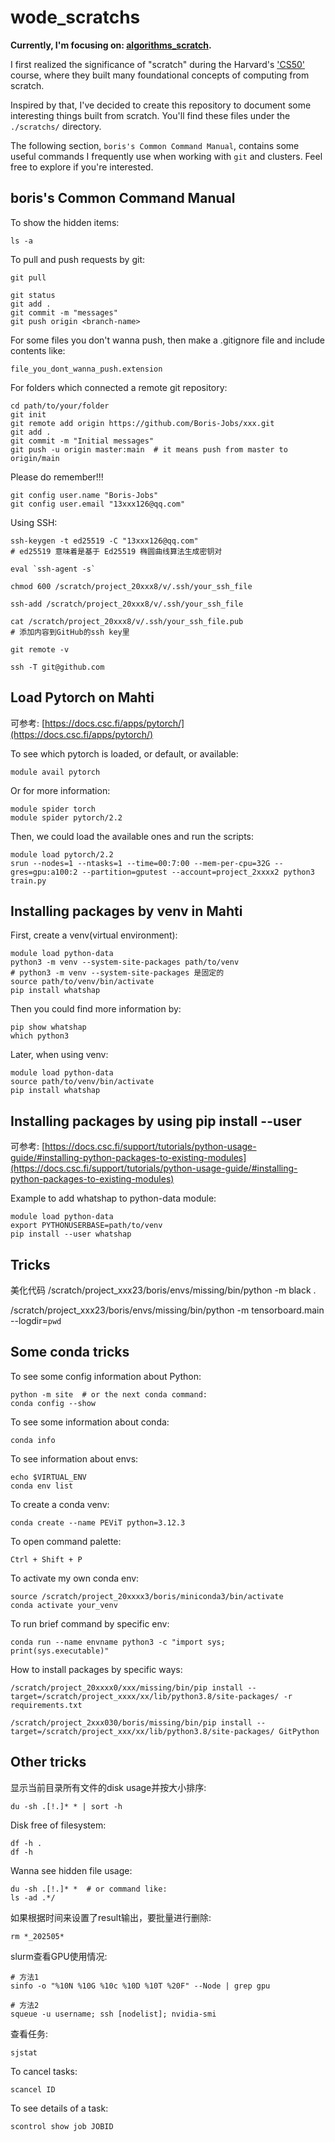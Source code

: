 # wode_scratchs

__Currently, I'm focusing on: [algorithms_scratch](./scratchs/algorithms_scratch/).__

I first realized the significance of "scratch" during the Harvard's ['CS50'](https://cs50.harvard.edu/x/2024/) course, where they built many foundational concepts of computing from scratch.   

Inspired by that, I've decided to create this repository to document some interesting things built from scratch. You'll find these files under the `./scratchs/` directory.

The following section, `boris's Common Command Manual`, contains some useful commands I frequently use when working with `git` and clusters. Feel free to explore if you're interested.


## boris's Common Command Manual


To show the hidden items:
```shell
ls -a
```
To pull and push requests by git:
```shell
git pull

git status
git add .
git commit -m "messages"
git push origin <branch-name>
```
For some files you don't wanna push, then make a .gitignore file and include contents like:
```shell
file_you_dont_wanna_push.extension
```
For folders which connected a remote git repository:
```shell
cd path/to/your/folder
git init
git remote add origin https://github.com/Boris-Jobs/xxx.git
git add .
git commit -m "Initial messages"
git push -u origin master:main  # it means push from master to origin/main
```
Please do remember!!!
```shell
git config user.name "Boris-Jobs"
git config user.email "13xxx126@qq.com"
```
Using SSH:
```shell
ssh-keygen -t ed25519 -C "13xxx126@qq.com"
# ed25519 意味着是基于 Ed25519 椭圆曲线算法生成密钥对

eval `ssh-agent -s`

chmod 600 /scratch/project_20xxx8/v/.ssh/your_ssh_file

ssh-add /scratch/project_20xxx8/v/.ssh/your_ssh_file

cat /scratch/project_20xxx8/v/.ssh/your_ssh_file.pub  
# 添加内容到GitHub的ssh key里

git remote -v

ssh -T git@github.com
```




## Load Pytorch on Mahti
可参考:
[https://docs.csc.fi/apps/pytorch/](https://docs.csc.fi/apps/pytorch/)  

To see which pytorch is loaded, or default, or available:
```shell
module avail pytorch
```
Or for more information:
```shell
module spider torch
module spider pytorch/2.2
```
Then, we could load the available ones and run the scripts:
```shell
module load pytorch/2.2
srun --nodes=1 --ntasks=1 --time=00:7:00 --mem-per-cpu=32G --gres=gpu:a100:2 --partition=gputest --account=project_2xxxx2 python3 train.py
```






## Installing packages by venv in Mahti
First, create a venv(virtual environment):
```shell
module load python-data
python3 -m venv --system-site-packages path/to/venv
# python3 -m venv --system-site-packages 是固定的
source path/to/venv/bin/activate
pip install whatshap
```

Then you could find more information by:
```shell
pip show whatshap
which python3
```
Later, when using venv:
```shell
module load python-data
source path/to/venv/bin/activate
pip install whatshap
```







## Installing packages by using pip install --user
可参考:
[https://docs.csc.fi/support/tutorials/python-usage-guide/#installing-python-packages-to-existing-modules](https://docs.csc.fi/support/tutorials/python-usage-guide/#installing-python-packages-to-existing-modules)

Example to add whatshap to python-data module:
```shell
module load python-data
export PYTHONUSERBASE=path/to/venv
pip install --user whatshap
```

## Tricks
美化代码
/scratch/project_xxx23/boris/envs/missing/bin/python -m black .

/scratch/project_xxx23/boris/envs/missing/bin/python -m tensorboard.main --logdir=`pwd`




## Some conda tricks
To see some config information about Python:
```shell
python -m site  # or the next conda command:
conda config --show
```
To see some information about conda:
```shell
conda info
```
To see information about envs:
```shell
echo $VIRTUAL_ENV
conda env list
```
To create a conda venv:
```shell
conda create --name PEViT python=3.12.3
```
To open command palette:
```
Ctrl + Shift + P
```
To activate my own conda env:
```shell
source /scratch/project_20xxxx3/boris/miniconda3/bin/activate
conda activate your_venv
```
To run brief command by specific env:
```shell
conda run --name envname python3 -c "import sys; print(sys.executable)"
```
How to install packages by specific ways:
```shell
/scratch/project_20xxxx0/xxx/missing/bin/pip install --target=/scratch/project_xxxx/xx/lib/python3.8/site-packages/ -r requirements.txt

/scratch/project_2xxx030/boris/missing/bin/pip install --target=/scratch/project_xxx/xx/lib/python3.8/site-packages/ GitPython
```








## Other tricks
显示当前目录所有文件的disk usage并按大小排序:
```shell
du -sh .[!.]* * | sort -h
```
Disk free of filesystem:
```shell
df -h .
df -h
```
Wanna see hidden file usage:
```shell
du -sh .[!.]* *  # or command like:
ls -ad .*/
```
如果根据时间来设置了result输出，要批量进行删除:
```shell
rm *_202505*
```
slurm查看GPU使用情况:
```shell
# 方法1
sinfo -o "%10N %10G %10c %10D %10T %20F" --Node | grep gpu

# 方法2
squeue -u username; ssh [nodelist]; nvidia-smi
```



查看任务:
```shell
sjstat
```
To cancel tasks:
```shell
scancel ID
```
To see details of a task:
```shell
scontrol show job JOBID
```


